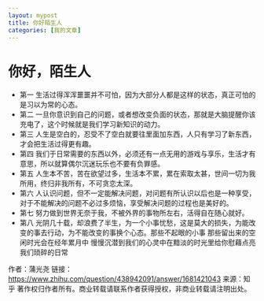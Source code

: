 ```yaml
---
layout: mypost
title: 你好陌生人
categories: [我的文章]
---
```

# 你好，陌生人
  
 - 第一  生活过得浑浑噩噩并不可怕，因为大部分人都是这样的状态，真正可怕的是习以为常的心态。
 - 第二  一旦你意识到自己的问题，或者想改变负面的状态，那就是大脑提醒你该充电了，这个时候就是我们学习新知识的动力。
 - 第三  人生是空白的，忍受不了空白就要往里面加东西，人只有学习了新东西，才会把生活过得更有趣。
 - 第四  我们于日常需要的东西以外，必须还有一点无用的游戏与享乐，生活才有意思，所以就算偶尔沉迷玩乐也不要有负罪感。
 - 第五  人生本不苦，苦在欲望过多，生活本不累，累在索取太甚，世间一切为我所用，终归非我所有，不可贪恋太深。
 - 第六  人认识问题，但不一定能解决问题，对问题有所认识以后也是一种享受，对于不能解决的问题不必过多烦恼，享受解决问题的过程也是美好的。
 - 第七  努力做到世界无奈于我，不被外界的事物所左右，活得自在随心就好。
 - 第八  光阴几十载，却浪费了半生，为一个小事忧愁，这是莫大的损失，为能改变的事去行动，为不能改变的事换个心态。那些不起眼的小事   那些留出来的空闲时光会在经年累月中   慢慢沉潜到我们的心灵中在黯淡的时光里给你慰藉点亮我们琐碎的日常

作者：蒲光尧
链接：https://www.zhihu.com/question/438942091/answer/1681421043
来源：知乎
著作权归作者所有。商业转载请联系作者获得授权，非商业转载请注明出处。